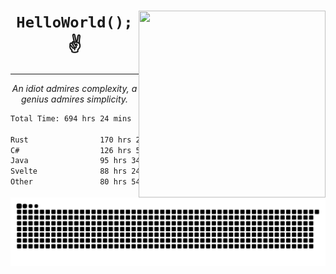 <div text-align="center">
    <img src="https://i.imgur.com/h1q15Kt.gife" align="right" width="299" height="299">
    <h1 align="center"><code>HelloWorld();</code> ✌️</h1>
    <hr>
    <p align="center"><i>An idiot admires complexity, a genius admires simplicity.</i></p>
</div>

<!--START_SECTION:waka-->

```txt
Total Time: 694 hrs 24 mins

Rust                170 hrs 23 mins █████▒░░░░░░░░░░░░░░░░░░░   21.98 %
C#                  126 hrs 52 mins ████░░░░░░░░░░░░░░░░░░░░░   16.37 %
Java                95 hrs 34 mins  ███░░░░░░░░░░░░░░░░░░░░░░   12.33 %
Svelte              88 hrs 24 mins  ███░░░░░░░░░░░░░░░░░░░░░░   11.40 %
Other               80 hrs 54 mins  ██▓░░░░░░░░░░░░░░░░░░░░░░   10.44 %
```

<!--END_SECTION:waka-->

<picture>
  <source media="(prefers-color-scheme: dark)" srcset="https://raw.githubusercontent.com/Somfic/Somfic/main/github-contribution-grid-snake-dark.svg">
  <source media="(prefers-color-scheme: light)" srcset="https://raw.githubusercontent.com/Somfic/Somfic/main/github-contribution-grid-snake.svg">
  <img alt="github contribution grid snake animation" src="https://raw.githubusercontent.com/Somfic/Somfic/main/github-contribution-grid-snake.svg">
</picture>
